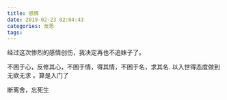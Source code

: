 ```yaml
---
title: 感情
date: 2019-02-23 02:04:43
categories: 反思
tags:
---
```


经过这次惨烈的感情创伤，我决定再也不追妹子了。

不困于心，反修其心，不困于情，得其情，不困于名，求其名. 以入世得态度做到无欲无求
。算是入门了

断离舍，忘死生
